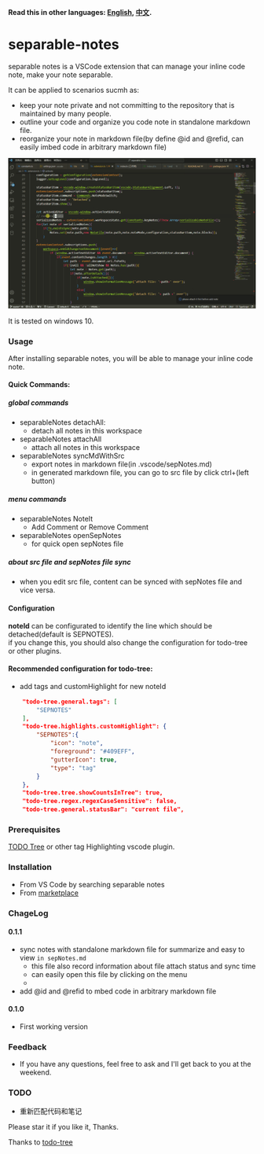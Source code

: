 **Read this in other languages: [English](README.md), [中文](README_ZH.md).**

# separable-notes 
separable notes is a VSCode extension that can manage your inline code note, make your note separable.

It can be applied to scenarios sucmh as:
* keep your note private and not committing to the repository that is maintained by many people.
* outline your code and organize you code note in standalone markdown file.
* reorganize your note in markdown file(by define @id and @refid, can easily imbed code in arbitrary markdown file)

![demo](pic/demo.gif)

It is tested on windows 10.

### Usage
After installing separable notes, you will be able to manage your inline code note.

#### Quick Commands:
##### global commands
* separableNotes detachAll:
   * detach all notes in this workspace 
* separableNotes attachAll
  * attach all notes in this workspace
* separableNotes syncMdWithSrc
  * export notes in markdown file(in .vscode/sepNotes.md)
  * in generated markdown file, you can go to src file by click ctrl+(left button)
##### menu commands
* separableNotes NoteIt
  * Add Comment or Remove Comment
* separableNotes openSepNotes
  * for quick open sepNotes file

##### about src file and sepNotes file sync
* when you edit src file, content can be synced with sepNotes file and vice versa.

#### Configuration
**noteId** can be configurated to identify the line which should be detached(default is SEPNOTES).
 \
if you change this, you should also change the configuration for todo-tree or other plugins.

#### Recommended configuration for todo-tree:
* add tags and  customHighlight for new noteId
```json
    "todo-tree.general.tags": [
        "SEPNOTES"
    ],
    "todo-tree.highlights.customHighlight": {
        "SEPNOTES":{
            "icon": "note",
            "foreground": "#409EFF",
            "gutterIcon": true,
            "type": "tag"
        }
    },
    "todo-tree.tree.showCountsInTree": true,
    "todo-tree.regex.regexCaseSensitive": false,
    "todo-tree.general.statusBar": "current file",
```

### Prerequisites
[TODO Tree](https://marketplace.visualstudio.com/items?itemName=Gruntfuggly.todo-tree) or other tag Highlighting vscode plugin.


### Installation
* From VS Code by searching separable notes
* From [marketplace](https://marketplace.visualstudio.com/items?itemName=hurly.separable-notes)
### ChageLog

#### 0.1.1
* sync notes with standalone markdown file for summarize and easy to view  ``in sepNotes.md``
  * this file also record information about file attach status and sync time
  * can easily open this file by clicking on the menu
  * 
* add @id and @refid to mbed code in arbitrary markdown file

#### 0.1.0
* First working version


### Feedback
* If you have any questions, feel free to ask and I'll get back to you at the weekend.


### TODO
* 重新匹配代码和笔记

Please star it if you like it, Thanks.

Thanks to [todo-tree](https://github.com/Gruntfuggly/todo-tree)